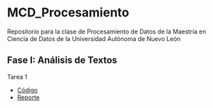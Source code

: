 # MCD_Procesamiento
Repositorio para la clase de Procesamiento de Datos de la Maestría en Ciencia de Datos de la Universidad Autónoma de Nuevo León

## Fase I: Análisis de Textos

Tarea 1
  * [Código](https://github.com/karlacuv/MCD_Procesamiento/blob/main/Tarea1_Preprocesamiento.ipynb)
  * [Reporte]()
